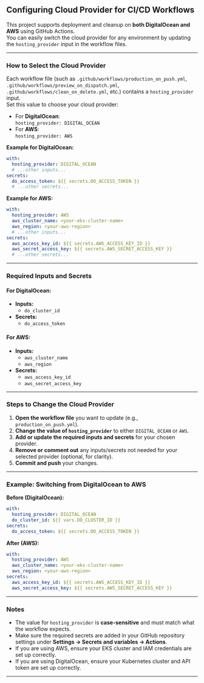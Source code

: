## Configuring Cloud Provider for CI/CD Workflows

This project supports deployment and cleanup on **both DigitalOcean and AWS** using GitHub Actions.  
You can easily switch the cloud provider for any environment by updating the `hosting_provider` input in the workflow files.

---

### How to Select the Cloud Provider

Each workflow file (such as `.github/workflows/production_on_push.yml`, `.github/workflows/preview_on_dispatch.yml`, `.github/workflows/clean_on_delete.yml`, etc.) contains a `hosting_provider` input.  
Set this value to choose your cloud provider:

- For **DigitalOcean**:  
  `hosting_provider: DIGITAL_OCEAN`
- For **AWS**:  
  `hosting_provider: AWS`

**Example for DigitalOcean:**
```yaml
with:
  hosting_provider: DIGITAL_OCEAN
  # ...other inputs...
secrets:
  do_access_token: ${{ secrets.DO_ACCESS_TOKEN }}
  # ...other secrets...
```

**Example for AWS:**
```yaml
with:
  hosting_provider: AWS
  aws_cluster_name: <your-eks-cluster-name>
  aws_region: <your-aws-region>
  # ...other inputs...
secrets:
  aws_access_key_id: ${{ secrets.AWS_ACCESS_KEY_ID }}
  aws_secret_access_key: ${{ secrets.AWS_SECRET_ACCESS_KEY }}
  # ...other secrets...
```

---

### Required Inputs and Secrets

#### For DigitalOcean:
- **Inputs:**  
  - `do_cluster_id`
- **Secrets:**  
  - `do_access_token`

#### For AWS:
- **Inputs:**  
  - `aws_cluster_name`
  - `aws_region`
- **Secrets:**  
  - `aws_access_key_id`
  - `aws_secret_access_key`

---

### Steps to Change the Cloud Provider

1. **Open the workflow file** you want to update (e.g., `production_on_push.yml`).
2. **Change the value of `hosting_provider`** to either `DIGITAL_OCEAN` or `AWS`.
3. **Add or update the required inputs and secrets** for your chosen provider.
4. **Remove or comment out** any inputs/secrets not needed for your selected provider (optional, for clarity).
5. **Commit and push** your changes.

---

### Example: Switching from DigitalOcean to AWS

**Before (DigitalOcean):**
```yaml
with:
  hosting_provider: DIGITAL_OCEAN
  do_cluster_id: ${{ vars.DO_CLUSTER_ID }}
secrets:
  do_access_token: ${{ secrets.DO_ACCESS_TOKEN }}
```

**After (AWS):**
```yaml
with:
  hosting_provider: AWS
  aws_cluster_name: <your-eks-cluster-name>
  aws_region: <your-aws-region>
secrets:
  aws_access_key_id: ${{ secrets.AWS_ACCESS_KEY_ID }}
  aws_secret_access_key: ${{ secrets.AWS_SECRET_ACCESS_KEY }}
```

---

### Notes

- The value for `hosting_provider` is **case-sensitive** and must match what the workflow expects.
- Make sure the required secrets are added in your GitHub repository settings under **Settings → Secrets and variables → Actions**.
- If you are using AWS, ensure your EKS cluster and IAM credentials are set up correctly.
- If you are using DigitalOcean, ensure your Kubernetes cluster and API token are set up correctly.

---
